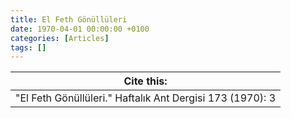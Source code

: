 ```yaml
---
title: El Feth Gönüllüleri
date: 1970-04-01 00:00:00 +0100
categories: [Articles]
tags: []
---
```




| Cite this:   |
|--------|
| "El Feth Gönüllüleri." Haftalık Ant Dergisi 173 (1970): 3 

